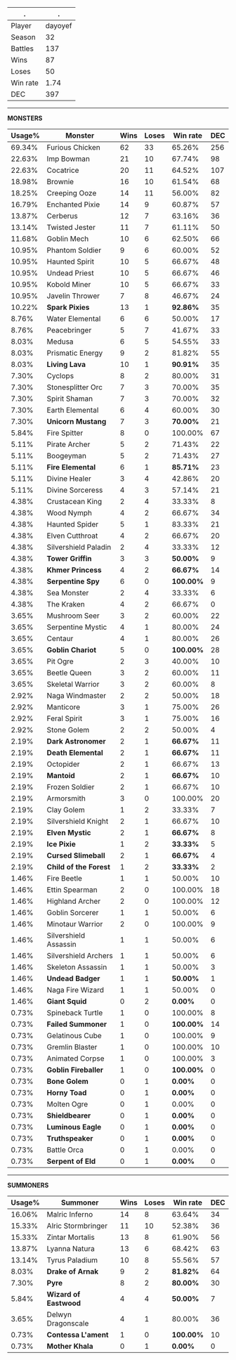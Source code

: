 .|.
|-|-
Player|dayoyef
Season|32
Battles|137
Wins|87
Loses|50
Win rate|1.74
DEC|397

---
**MONSTERS**

Usage%|Monster|Wins|Loses|Win rate|DEC|
-|-|-|-|-|-|
69.34%|Furious Chicken|62|33|65.26%|256|
22.63%|Imp Bowman|21|10|67.74%|98|
22.63%|Cocatrice|20|11|64.52%|107|
18.98%|Brownie|16|10|61.54%|68|
18.25%|Creeping Ooze|14|11|56.00%|82|
16.79%|Enchanted Pixie|14|9|60.87%|57|
13.87%|Cerberus|12|7|63.16%|36|
13.14%|Twisted Jester|11|7|61.11%|50|
11.68%|Goblin Mech|10|6|62.50%|66|
10.95%|Phantom Soldier|9|6|60.00%|52|
10.95%|Haunted Spirit|10|5|66.67%|48|
10.95%|Undead Priest|10|5|66.67%|46|
10.95%|Kobold Miner|10|5|66.67%|33|
10.95%|Javelin Thrower|7|8|46.67%|24|
10.22%|**Spark Pixies**|13|1|**92.86%**|35|
8.76%|Water Elemental|6|6|50.00%|17|
8.76%|Peacebringer|5|7|41.67%|33|
8.03%|Medusa|6|5|54.55%|33|
8.03%|Prismatic Energy|9|2|81.82%|55|
8.03%|**Living Lava**|10|1|**90.91%**|35|
7.30%|Cyclops|8|2|80.00%|31|
7.30%|Stonesplitter Orc|7|3|70.00%|35|
7.30%|Spirit Shaman|7|3|70.00%|32|
7.30%|Earth Elemental|6|4|60.00%|30|
7.30%|**Unicorn Mustang**|7|3|**70.00%**|21|
5.84%|Fire Spitter|8|0|100.00%|67|
5.11%|Pirate Archer|5|2|71.43%|22|
5.11%|Boogeyman|5|2|71.43%|27|
5.11%|**Fire Elemental**|6|1|**85.71%**|23|
5.11%|Divine Healer|3|4|42.86%|20|
5.11%|Divine Sorceress|4|3|57.14%|21|
4.38%|Crustacean King|2|4|33.33%|8|
4.38%|Wood Nymph|4|2|66.67%|34|
4.38%|Haunted Spider|5|1|83.33%|21|
4.38%|Elven Cutthroat|4|2|66.67%|20|
4.38%|Silvershield Paladin|2|4|33.33%|12|
4.38%|**Tower Griffin**|3|3|**50.00%**|9|
4.38%|**Khmer Princess**|4|2|**66.67%**|14|
4.38%|**Serpentine Spy**|6|0|**100.00%**|9|
4.38%|Sea Monster|2|4|33.33%|6|
4.38%|The Kraken|4|2|66.67%|0|
3.65%|Mushroom Seer|3|2|60.00%|22|
3.65%|Serpentine Mystic|4|1|80.00%|24|
3.65%|Centaur|4|1|80.00%|26|
3.65%|**Goblin Chariot**|5|0|**100.00%**|28|
3.65%|Pit Ogre|2|3|40.00%|10|
3.65%|Beetle Queen|3|2|60.00%|11|
3.65%|Skeletal Warrior|3|2|60.00%|8|
2.92%|Naga Windmaster|2|2|50.00%|18|
2.92%|Manticore|3|1|75.00%|26|
2.92%|Feral Spirit|3|1|75.00%|16|
2.92%|Stone Golem|2|2|50.00%|4|
2.19%|**Dark Astronomer**|2|1|**66.67%**|11|
2.19%|**Death Elemental**|2|1|**66.67%**|11|
2.19%|Octopider|2|1|66.67%|13|
2.19%|**Mantoid**|2|1|**66.67%**|10|
2.19%|Frozen Soldier|2|1|66.67%|10|
2.19%|Armorsmith|3|0|100.00%|20|
2.19%|Clay Golem|1|2|33.33%|7|
2.19%|Silvershield Knight|2|1|66.67%|10|
2.19%|**Elven Mystic**|2|1|**66.67%**|8|
2.19%|**Ice Pixie**|1|2|**33.33%**|5|
2.19%|**Cursed Slimeball**|2|1|**66.67%**|4|
2.19%|**Child of the Forest**|1|2|**33.33%**|2|
1.46%|Fire Beetle|1|1|50.00%|10|
1.46%|Ettin Spearman|2|0|100.00%|18|
1.46%|Highland Archer|2|0|100.00%|12|
1.46%|Goblin Sorcerer|1|1|50.00%|6|
1.46%|Minotaur Warrior|2|0|100.00%|9|
1.46%|Silvershield Assassin|1|1|50.00%|6|
1.46%|Silvershield Archers|1|1|50.00%|6|
1.46%|Skeleton Assassin|1|1|50.00%|3|
1.46%|**Undead Badger**|1|1|**50.00%**|1|
1.46%|Naga Fire Wizard|1|1|50.00%|0|
1.46%|**Giant Squid**|0|2|**0.00%**|0|
0.73%|Spineback Turtle|1|0|100.00%|8|
0.73%|**Failed Summoner**|1|0|**100.00%**|14|
0.73%|Gelatinous Cube|1|0|100.00%|9|
0.73%|Gremlin Blaster|1|0|100.00%|10|
0.73%|Animated Corpse|1|0|100.00%|3|
0.73%|**Goblin Fireballer**|1|0|**100.00%**|0|
0.73%|**Bone Golem**|0|1|**0.00%**|0|
0.73%|**Horny Toad**|0|1|**0.00%**|0|
0.73%|Molten Ogre|0|1|0.00%|0|
0.73%|**Shieldbearer**|0|1|**0.00%**|0|
0.73%|**Luminous Eagle**|0|1|**0.00%**|0|
0.73%|**Truthspeaker**|0|1|**0.00%**|0|
0.73%|Battle Orca|0|1|0.00%|0|
0.73%|**Serpent of Eld**|0|1|**0.00%**|0|

---
**SUMMONERS**

Usage%|Summoner|Wins|Loses|Win rate|DEC|
-|-|-|-|-|-|
16.06%|Malric Inferno|14|8|63.64%|34|
15.33%|Alric Stormbringer|11|10|52.38%|36|
15.33%|Zintar Mortalis|13|8|61.90%|56|
13.87%|Lyanna Natura|13|6|68.42%|63|
13.14%|Tyrus Paladium|10|8|55.56%|57|
8.03%|**Drake of Arnak**|9|2|**81.82%**|64|
7.30%|**Pyre**|8|2|**80.00%**|30|
5.84%|**Wizard of Eastwood**|4|4|**50.00%**|7|
3.65%|Delwyn Dragonscale|4|1|80.00%|36|
0.73%|**Contessa L'ament**|1|0|**100.00%**|10|
0.73%|**Mother Khala**|0|1|**0.00%**|0|
